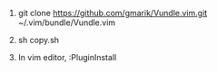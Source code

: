 1) git clone https://github.com/gmarik/Vundle.vim.git ~/.vim/bundle/Vundle.vim

2) sh copy.sh

3) In vim editor, :PluginInstall



